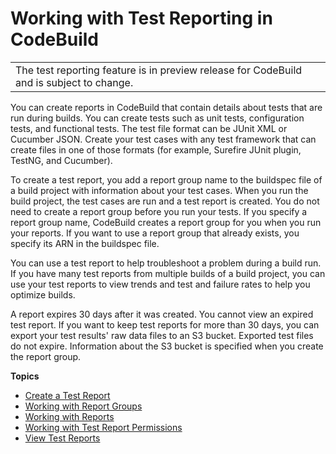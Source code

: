 # Working with Test Reporting in CodeBuild<a name="test-reporting"></a>


|  | 
| --- |
| The test reporting feature is in preview release for CodeBuild and is subject to change\. | 

You can create reports in CodeBuild that contain details about tests that are run during builds\. You can create tests such as unit tests, configuration tests, and functional tests\. The test file format can be JUnit XML or Cucumber JSON\. Create your test cases with any test framework that can create files in one of those formats \(for example, Surefire JUnit plugin, TestNG, and Cucumber\)\.

To create a test report, you add a report group name to the buildspec file of a build project with information about your test cases\. When you run the build project, the test cases are run and a test report is created\. You do not need to create a report group before you run your tests\. If you specify a report group name, CodeBuild creates a report group for you when you run your reports\. If you want to use a report group that already exists, you specify its ARN in the buildspec file\.

You can use a test report to help troubleshoot a problem during a build run\. If you have many test reports from multiple builds of a build project, you can use your test reports to view trends and test and failure rates to help you optimize builds\. 

A report expires 30 days after it was created\. You cannot view an expired test report\. If you want to keep test reports for more than 30 days, you can export your test results' raw data files to an S3 bucket\. Exported test files do not expire\. Information about the S3 bucket is specified when you create the report group\.

**Topics**
+ [Create a Test Report](report-create.md)
+ [Working with Report Groups](test-report-group.md)
+ [Working with Reports](test-report.md)
+ [Working with Test Report Permissions](test-permissions.md)
+ [View Test Reports](test-view-reports.md)